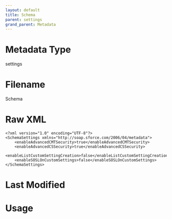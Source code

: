 ```yaml
---
layout: default
title: Schema
parent: settings
grand_parent: Metadata
---
```

# Metadata Type
settings


# Filename 
Schema


# Raw XML
```
<?xml version="1.0" encoding="UTF-8"?>
<SchemaSettings xmlns="http://soap.sforce.com/2006/04/metadata">
    <enableAdvancedCMTSecurity>true</enableAdvancedCMTSecurity>
    <enableAdvancedCSSecurity>true</enableAdvancedCSSecurity>
    <enableListCustomSettingCreation>false</enableListCustomSettingCreation>
    <enableSOSLOnCustomSettings>false</enableSOSLOnCustomSettings>
</SchemaSettings>
```


# Last Modified


# Usage
